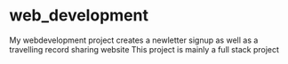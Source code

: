 # web_development
My webdevelopment project creates a newletter signup as well as a travelling record sharing website
This project is mainly a full stack project

